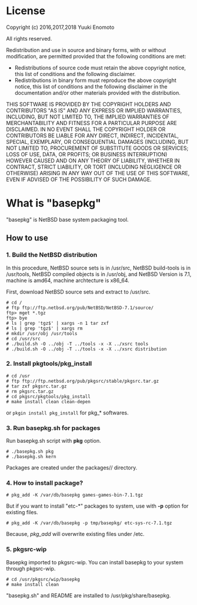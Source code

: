 # License
Copyright (c) 2016,2017,2018 Yuuki Enomoto

All rights reserved.

Redistribution and use in source and binary forms, with or without modification, are permitted provided that the following conditions are met:

* Redistributions of source code must retain the above copyright notice, this list of conditions and the following disclaimer.
* Redistributions in binary form must reproduce the above copyright notice, this list of conditions and the following disclaimer in the documentation and/or other materials provided with the distribution.

THIS SOFTWARE IS PROVIDED BY THE COPYRIGHT HOLDERS AND CONTRIBUTORS "AS IS" AND ANY EXPRESS OR IMPLIED WARRANTIES, INCLUDING, BUT NOT LIMITED TO, THE IMPLIED WARRANTIES OF MERCHANTABILITY AND FITNESS FOR A PARTICULAR PURPOSE ARE DISCLAIMED. IN NO EVENT SHALL THE COPYRIGHT HOLDER OR CONTRIBUTORS BE LIABLE FOR ANY DIRECT, INDIRECT, INCIDENTAL, SPECIAL, EXEMPLARY, OR CONSEQUENTIAL DAMAGES (INCLUDING, BUT NOT LIMITED TO, PROCUREMENT OF SUBSTITUTE GOODS OR SERVICES; LOSS OF USE, DATA, OR PROFITS; OR BUSINESS INTERRUPTION) HOWEVER CAUSED AND ON ANY THEORY OF LIABILITY, WHETHER IN CONTRACT, STRICT LIABILITY, OR TORT (INCLUDING NEGLIGENCE OR OTHERWISE) ARISING IN ANY WAY OUT OF THE USE OF THIS SOFTWARE, EVEN IF ADVISED OF THE POSSIBILITY OF SUCH DAMAGE.

# What is "basepkg"

"basepkg" is NetBSD base system packaging tool.

## How to use

### 1. Build the NetBSD distribution

In this procedure, NetBSD source sets is in /usr/src, NetBSD build-tools is in /usr/tools, NetBSD compiled objects is in /usr/obj, and NetBSD Version is 7.1, machine is amd64, machine archtecture is x86\_64.

First, download NetBSD source sets and extract to /usr/src.

    # cd /
    # ftp ftp://ftp.netbsd.org/pub/NetBSD/NetBSD-7.1/source/
    ftp> mget *.tgz
    ftp> bye
    # ls | grep 'tgz$' | xargs -n 1 tar zxf
    # ls | grep 'tgz$' | xargs rm
    # mkdir /usr/obj /usr/tools
    # cd /usr/src
    # ./build.sh -O ../obj -T ../tools -x -X ../xsrc tools
    # ./build.sh -O ../obj -T ../tools -x -X ../xsrc distribution

### 2. Install pkgtools/pkg\_install

    # cd /usr
    # ftp ftp://ftp.netbsd.org/pub/pkgsrc/stable/pkgsrc.tar.gz
    # tar zxf pkgsrc.tar.gz
    # rm pkgsrc.tar.gz
    # cd pkgsrc/pkgtools/pkg_install
    # make install clean clean-depen

or `pkgin install pkg_install` for pkg\_* softwares.

### 3. Run basepkg.sh for packages

Run basepkg.sh script with **pkg** option.

    # ./basepkg.sh pkg
    # ./basepkg.sh kern

Packages are created under the packages/<release-version>/<machine> directory.

### 4. How to install package?

    # pkg_add -K /var/db/basepkg games-games-bin-7.1.tgz

But if you want to install "etc-*" packages to system, use with **-p** option for existing files.

    # pkg_add -K /var/db/basepkg -p tmp/basepkg/ etc-sys-rc-7.1.tgz

Because, *pkg\_add* will overwrite existing files under /etc.

### 5. pkgsrc-wip

Basepkg imported to pkgsrc-wip. You can install basepkg to your system through pkgsrc-wip.

    # cd /usr/pkgsrc/wip/basepkg
    # make install clean

"basepkg.sh" and README are installed to /usr/pkg/share/basepkg.

